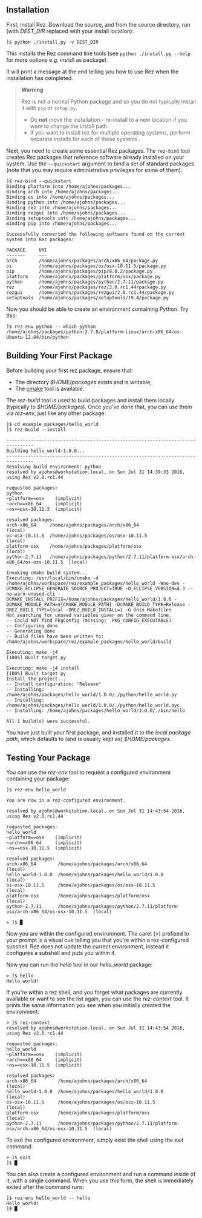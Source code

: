 ## Installation

First, install Rez. Download the source, and from the source directory, run
(with *DEST_DIR* replaced with your install location):

    ]$ python ./install.py -v DEST_DIR

This installs the Rez command line tools 
(see `python ./install.py --help` for more options e.g. install as package). 

It will print a message at the end telling you how to use Rez when 
the installation has completed. 

> **Warning**
>
> Rez is not a normal Python package and so you do not typically 
> install it with `pip` or `setup.py`.
> 
> * Do **not** move the installation - re-install to a new location if you want 
>   to change the install path. 
> * If you want to install rez for multiple operating systems, perform separate
>   installs for each of those systems.

Next, you need to create some essential Rez packages. The `rez-bind` tool creates
Rez packages that reference software already installed on your system. Use the
`--quickstart` argument to bind a set of standard packages (note that you may
require administrative privileges for some of them):

    ]$ rez-bind --quickstart
    Binding platform into /home/ajohns/packages...
    Binding arch into /home/ajohns/packages...
    Binding os into /home/ajohns/packages...
    Binding python into /home/ajohns/packages...
    Binding rez into /home/ajohns/packages...
    Binding rezgui into /home/ajohns/packages...
    Binding setuptools into /home/ajohns/packages...
    Binding pip into /home/ajohns/packages...

    Successfully converted the following software found on the current system into Rez packages:

    PACKAGE     URI
    -------     ---
    arch        /home/ajohns/packages/arch/x86_64/package.py
    os          /home/ajohns/packages/os/osx-10.11.5/package.py
    pip         /home/ajohns/packages/pip/8.0.2/package.py
    platform    /home/ajohns/packages/platform/osx/package.py
    python      /home/ajohns/packages/python/2.7.11/package.py
    rez         /home/ajohns/packages/rez/2.0.rc1.44/package.py
    rezgui      /home/ajohns/packages/rezgui/2.0.rc1.44/package.py
    setuptools  /home/ajohns/packages/setuptools/19.4/package.py

Now you should be able to create an environment containing Python. Try this:

    ]$ rez-env python -- which python
    /home/ajohns/packages/python-2.7.8/platform-linux/arch-x86_64/os-Ubuntu-12.04/bin/python


## Building Your First Package

Before building your first rez package, ensure that:

* The directory *$HOME/packages* exists and is writable;
* The [cmake](https://cmake.org/) tool is available.

The *rez-build* tool is used to build packages and install them locally (typically
to *$HOME/packages*). Once you've done that, you can use them via *rez-env*, just
like any other package:

    ]$ cd example_packages/hello_world
    ]$ rez-build --install

    --------------------------------------------------------------------------------
    Building hello_world-1.0.0...
    --------------------------------------------------------------------------------
    Resolving build environment: python
    resolved by ajohns@workstation.local, on Sun Jul 31 14:39:33 2016, using Rez v2.0.rc1.44

    requested packages:
    python
    ~platform==osx    (implicit)
    ~arch==x86_64     (implicit)
    ~os==osx-10.11.5  (implicit)

    resolved packages:
    arch-x86_64     /home/ajohns/packages/arch/x86_64                                            (local)
    os-osx-10.11.5  /home/ajohns/packages/os/osx-10.11.5                                         (local)
    platform-osx    /home/ajohns/packages/platform/osx                                           (local)
    python-2.7.11   /home/ajohns/packages/python/2.7.11/platform-osx/arch-x86_64/os-osx-10.11.5  (local)

    Invoking cmake build system...
    Executing: /usr/local/bin/cmake -d /home/ajohns/workspace/rez/example_packages/hello_world -Wno-dev -DCMAKE_ECLIPSE_GENERATE_SOURCE_PROJECT=TRUE -D_ECLIPSE_VERSION=4.3 --no-warn-unused-cli -DCMAKE_INSTALL_PREFIX=/home/ajohns/packages/hello_world/1.0.0 -DCMAKE_MODULE_PATH=${CMAKE_MODULE_PATH} -DCMAKE_BUILD_TYPE=Release -DREZ_BUILD_TYPE=local -DREZ_BUILD_INSTALL=1 -G Unix Makefiles
    Not searching for unused variables given on the command line.
    -- Could NOT find PkgConfig (missing:  PKG_CONFIG_EXECUTABLE)
    -- Configuring done
    -- Generating done
    -- Build files have been written to: /home/ajohns/workspace/rez/example_packages/hello_world/build

    Executing: make -j4
    [100%] Built target py

    Executing: make -j4 install
    [100%] Built target py
    Install the project...
    -- Install configuration: "Release"
    -- Installing: /home/ajohns/packages/hello_world/1.0.0/./python/hello_world.py
    -- Installing: /home/ajohns/packages/hello_world/1.0.0/./python/hello_world.pyc
    -- Installing: /home/ajohns/packages/hello_world/1.0.0/./bin/hello

    All 1 build(s) were successful.

You have just built your first package, and installed it to the *local package path*, which defaults
to (and is usually kept as) *$HOME/packages*.


## Testing Your Package

You can use the *rez-env* tool to request a configured environment containing your package:

    ]$ rez-env hello_world

    You are now in a rez-configured environment.

    resolved by ajohns@workstation.local, on Sun Jul 31 14:43:54 2016, using Rez v2.0.rc1.44

    requested packages:
    hello_world
    ~platform==osx    (implicit)
    ~arch==x86_64     (implicit)
    ~os==osx-10.11.5  (implicit)

    resolved packages:
    arch-x86_64        /home/ajohns/packages/arch/x86_64                                            (local)
    hello_world-1.0.0  /home/ajohns/packages/hello_world/1.0.0                                      (local)
    os-osx-10.11.5     /home/ajohns/packages/os/osx-10.11.5                                         (local)
    platform-osx       /home/ajohns/packages/platform/osx                                           (local)
    python-2.7.11      /home/ajohns/packages/python/2.7.11/platform-osx/arch-x86_64/os-osx-10.11.5  (local)

    > ]$ █

Now you are within the configured environment. The caret (>) prefixed to your prompt is a visual cue
telling you that you're within a rez-configured subshell. Rez does not update the currect environment,
instead it configures a subshell and puts you within it.

Now you can run the *hello* tool in our *hello_world* package:

    > ]$ hello
    Hello world!

If you're within a rez shell, and you forget what packages are currently available or want to see the
list again, you can use the *rez-context* tool. It prints the same information you see when you
initially created the environment:

    > ]$ rez-context
    resolved by ajohns@workstation.local, on Sun Jul 31 14:43:54 2016, using Rez v2.0.rc1.44

    requested packages:
    hello_world
    ~platform==osx    (implicit)
    ~arch==x86_64     (implicit)
    ~os==osx-10.11.5  (implicit)

    resolved packages:
    arch-x86_64        /home/ajohns/packages/arch/x86_64                                            (local)
    hello_world-1.0.0  /home/ajohns/packages/hello_world/1.0.0                                      (local)
    os-osx-10.11.5     /home/ajohns/packages/os/osx-10.11.5                                         (local)
    platform-osx       /home/ajohns/packages/platform/osx                                           (local)
    python-2.7.11      /home/ajohns/packages/python/2.7.11/platform-osx/arch-x86_64/os-osx-10.11.5  (local)

To exit the configured environment, simply exist the shell using the *exit* command:

    > ]$ exit
    ]$ █

You can also create a configured environment and run a command inside of it, with a single command.
When you use this form, the shell is immediately exited after the command runs:

    ]$ rez-env hello_world -- hello
    Hello world!
    ]$ █
